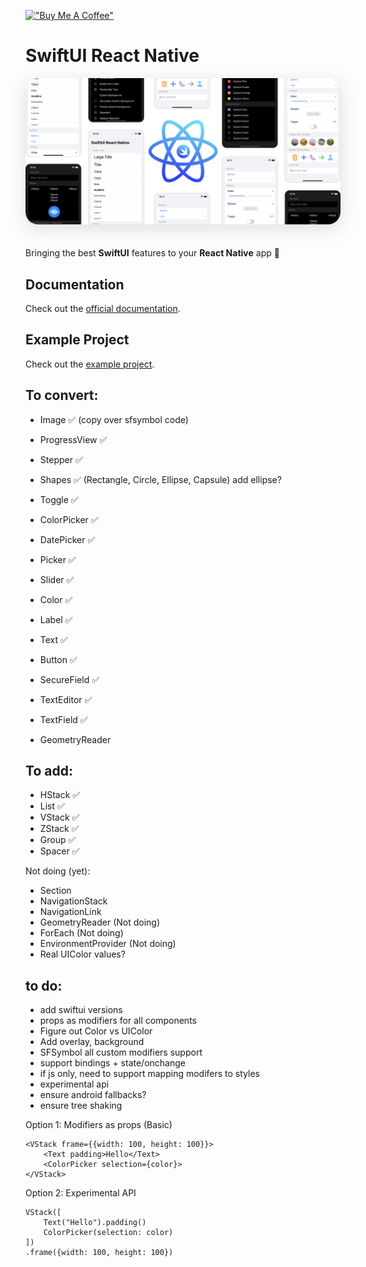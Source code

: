 [!["Buy Me A Coffee"](https://www.buymeacoffee.com/assets/img/custom_images/orange_img.png)](https://www.buymeacoffee.com/hugemathguy)

# SwiftUI React Native

<img class="cover" style="border-radius: 20px; box-shadow: rgba(100, 100, 111, 0.2) 0px 7px 29px 0px; margin-bottom: 20px" src="assets/cover.png" />

Bringing the best **SwiftUI** features to your **React Native** app :rocket:

## Documentation

Check out the [official documentation](https://swiftui-react-native.vercel.app).

## Example Project

Check out the [example project](./example/).

## To convert:

- Image ✅ (copy over sfsymbol code)
- ProgressView ✅
- Stepper ✅
- Shapes ✅ (Rectangle, Circle, Ellipse, Capsule) add ellipse?
- Toggle ✅
- ColorPicker ✅
- DatePicker ✅
- Picker ✅
- Slider ✅
- Color ✅
- Label ✅
- Text ✅
- Button ✅
- SecureField ✅
- TextEditor ✅
- TextField ✅

- GeometryReader

## To add:

- HStack ✅
- List ✅
- VStack ✅
- ZStack ✅
- Group ✅
- Spacer ✅

Not doing (yet):

- Section
- NavigationStack
- NavigationLink
- GeometryReader (Not doing)
- ForEach (Not doing)
- EnvironmentProvider (Not doing)
- Real UIColor values?

## to do:

- add swiftui versions
- props as modifiers for all components
- Figure out Color vs UIColor
- Add overlay, background
- SFSymbol all custom modifiers support
- support bindings + state/onchange
- if js only, need to support mapping modifers to styles
- experimental api
- ensure android fallbacks?
- ensure tree shaking

Option 1: Modifiers as props (Basic)

```tsx
<VStack frame={{width: 100, height: 100}}>
    <Text padding>Hello</Text>
    <ColorPicker selection={color}>
</VStack>
```

Option 2: Experimental API

```tsx
VStack([
    Text("Hello").padding()
    ColorPicker(selection: color)
])
.frame({width: 100, height: 100})
```
